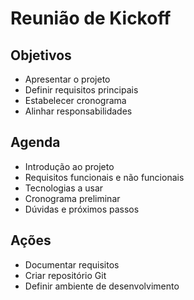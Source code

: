 # Reunião de Kickoff

## Objetivos
- Apresentar o projeto
- Definir requisitos principais
- Estabelecer cronograma
- Alinhar responsabilidades

## Agenda
- Introdução ao projeto
- Requisitos funcionais e não funcionais
- Tecnologias a usar
- Cronograma preliminar
- Dúvidas e próximos passos

## Ações
- Documentar requisitos
- Criar repositório Git
- Definir ambiente de desenvolvimento
